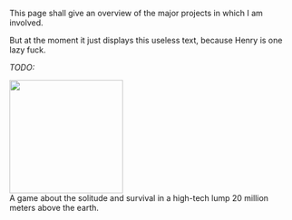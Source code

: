 <!-- 
.. title: Projects
.. slug: projects
.. date: 05/25/2014 04:25:53 PM UTC+02:00
.. tags: 
.. link: 
.. description: 
.. type: text
.. image: /todo.png
-->

This page shall give an overview of the major projects in which I am involved.

But at the moment it just displays this useless text, because Henry is one
lazy fuck.


*TODO:*

<div class="box-inset">
<img src="/pages/apoapsis.png" width="200px"/>
<div>A game about the solitude and survival in a high-tech lump 20 million
meters above the earth.</div>
</div>
